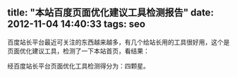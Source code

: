 title: "本站百度页面优化建议工具检测报告"
date: 2012-11-04 14:40:33
tags: seo
---

百度站长平台最近可关注的东西越来越多，有几个给站长用的工具很好用，这个是页面优化建议工具，检测了一下本站首页，看结果：

经百度站长平台页面优化工具检测得分为：四颗星。
